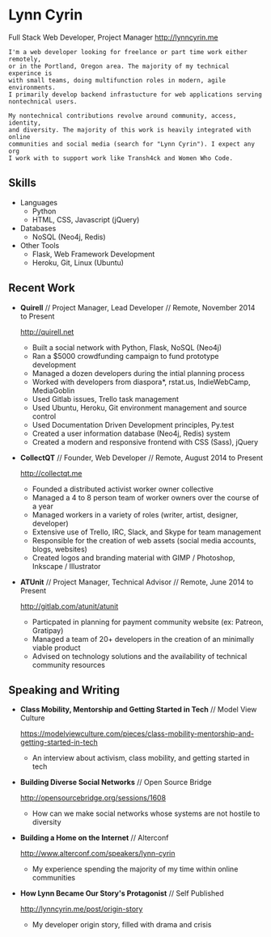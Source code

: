 Lynn Cyrin
===========

Full Stack Web Developer, Project Manager
<http://lynncyrin.me>

    I'm a web developer looking for freelance or part time work either remotely, 
    or in the Portland, Oregon area. The majority of my technical experince is
    with small teams, doing multifunction roles in modern, agile environments.
    I primarily develop backend infrastucture for web applications serving
    nontechnical users.
    
    My nontechnical contributions revolve around community, access, identity,
    and diversity. The majority of this work is heavily integrated with online
    communities and social media (search for "Lynn Cyrin"). I expect any org
    I work with to support work like Transh4ck and Women Who Code.

Skills
------

*   Languages
    -   Python
    -   HTML, CSS, Javascript (jQuery)
*   Databases
    -   NoSQL (Neo4j, Redis)
*   Other Tools
    -   Flask, Web Framework Development
    -   Heroku, Git, Linux (Ubuntu)

Recent Work
-----------

*   **Quirell** // Project Manager, Lead Developer // Remote, November 2014 to Present
   
    <http://quirell.net>
    
    -   Built a social network with Python, Flask, NoSQL (Neo4j)
    -   Ran a $5000 crowdfunding campaign to fund prototype development
    -   Managed a dozen developers during the intial planning process
    -   Worked with developers from diaspora*, rstat.us, IndieWebCamp, MediaGoblin
    -   Used Gitlab issues, Trello task management
    -   Used Ubuntu, Heroku, Git environment management and source control
    -   Used Documentation Driven Development principles, Py.test
    -   Created a user information database (Neo4j, Redis) system
    -   Created a modern and responsive frontend with CSS (Sass), jQuery

*   **CollectQT** // Founder, Web Developer // Remote, August 2014 to Present

    <http://collectqt.me>
    
    * Founded a distributed activist worker owner collective
    * Managed a 4 to 8 person team of worker owners over the course of a year
    * Managed workers in a variety of roles (writer, artist, designer, developer)
    * Extensive use of Trello, IRC, Slack, and Skype for team management
    * Responsible for the creation of web assets (social media accounts, blogs, websites)
    * Created logos and branding material with GIMP / Photoshop, Inkscape / Illustrator

*   **ATUnit** // Project Manager, Technical Advisor // Remote, June 2014 to Present

    <http://gitlab.com/atunit/atunit>
    
    * Particpated in planning for payment community website (ex: Patreon, Gratipay)
    * Managed a team of 20+ developers in the creation of an minimally viable product
    * Advised on technology solutions and the availability of technical community resources
    
Speaking and Writing
--------------------

*   **Class Mobility, Mentorship and Getting Started in Tech** // Model View Culture

    <https://modelviewculture.com/pieces/class-mobility-mentorship-and-getting-started-in-tech>
    
    -   An interview about activism, class mobility, and getting started in tech

*   **Building Diverse Social Networks** // Open Source Bridge

    <http://opensourcebridge.org/sessions/1608>
    
    -   How can we make social networks whose systems are not hostile to diversity

*   **Building a Home on the Internet** // Alterconf

    <http://www.alterconf.com/speakers/lynn-cyrin>
    
    -   My experience spending the majority of my time within online communities

*   **How Lynn Became Our Story's Protagonist** // Self Published

    <http://lynncyrin.me/post/origin-story>
    
    -   My developer origin story, filled with drama and crisis